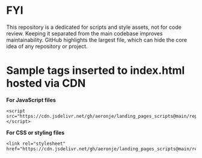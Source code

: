 # FYI
This repository is a dedicated for scripts and style assets, not for code review. Keeping it separated from the main codebase improves maintainability. GitHub highlights the largest file, which can hide the core idea of any repository or project.


# Sample tags inserted to index.html hosted via CDN

**For JavaScript files**
```
<script src="https://cdn.jsdelivr.net/gh/aeronje/landing_pages_scripts@main/repository_name/scriptName.js"></script>
```
**For CSS or styling files**
```
<link rel="stylesheet" href="https://cdn.jsdelivr.net/gh/aeronje/landing_pages_scripts@main/repository_name/style.css">
```








